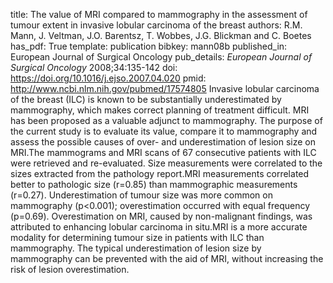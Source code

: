 title: The value of MRI compared to mammography in the assessment of tumour extent in invasive lobular carcinoma of the breast
authors: R.M. Mann, J. Veltman, J.O. Barentsz, T. Wobbes, J.G. Blickman and C. Boetes
has_pdf: True
template: publication
bibkey: mann08b
published_in: European Journal of Surgical Oncology
pub_details: <i>European Journal of Surgical Oncology</i> 2008;34:135-142
doi: https://doi.org/10.1016/j.ejso.2007.04.020
pmid: http://www.ncbi.nlm.nih.gov/pubmed/17574805
Invasive lobular carcinoma of the breast (ILC) is known to be substantially underestimated by mammography, which makes correct planning of treatment difficult. MRI has been proposed as a valuable adjunct to mammography. The purpose of the current study is to evaluate its value, compare it to mammography and assess the possible causes of over- and underestimation of lesion size on MRI.The mammograms and MRI scans of 67 consecutive patients with ILC were retrieved and re-evaluated. Size measurements were correlated to the sizes extracted from the pathology report.MRI measurements correlated better to pathologic size (r=0.85) than mammographic measurements (r=0.27). Underestimation of tumour size was more common on mammography (p<0.001); overestimation occurred with equal frequency (p=0.69). Overestimation on MRI, caused by non-malignant findings, was attributed to enhancing lobular carcinoma in situ.MRI is a more accurate modality for determining tumour size in patients with ILC than mammography. The typical underestimation of lesion size by mammography can be prevented with the aid of MRI, without increasing the risk of lesion overestimation.

